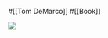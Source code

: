 #[[Tom DeMarco]] #[[Book]]

![](https://m.media-amazon.com/images/I/51R-aLW2flL._SY291_BO1,204,203,200_QL40_ML2_.jpg)